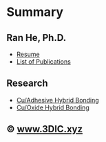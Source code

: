 # Summary

## Ran He, Ph.D.

* [Resume](README.md)
* [List of Publications](en/list-of-publications.md)

## Research

* [Cu/Adhesive Hybrid Bonding](en/Cu-adhesive-hybrid-bonding.md)
* [Cu/Oxide Hybrid Bonding](en/Cu-oxide-hybrid-bonding.md)

## © www.3DIC.xyz

